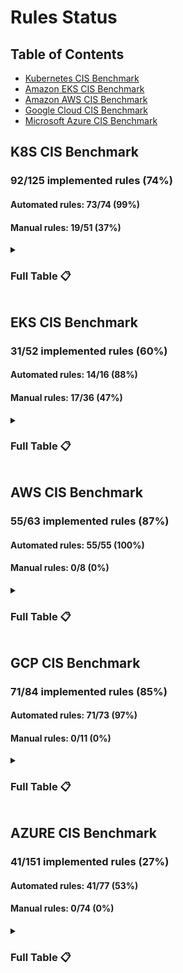 # Rules Status

## Table of Contents

- [Kubernetes CIS Benchmark](#k8s-cis-benchmark)
- [Amazon EKS CIS Benchmark](#eks-cis-benchmark)
- [Amazon AWS CIS Benchmark](#aws-cis-benchmark)
- [Google Cloud CIS Benchmark](#gcp-cis-benchmark)
- [Microsoft Azure CIS Benchmark](#azure-cis-benchmark)

## K8S CIS Benchmark

### 92/125 implemented rules (74%)

#### Automated rules: 73/74 (99%)

#### Manual rules: 19/51 (37%)

<details><summary><h3>Full Table 📋</h3></summary>

|                     Rule Number                      | Section                                | Description                                                                                              |       Status       |   Type    |
|:----------------------------------------------------:|:---------------------------------------|:---------------------------------------------------------------------------------------------------------|:------------------:|:---------:|
|  [1.1.1](bundle/compliance/cis_k8s/rules/cis_1_1_1)  | Control Plane Node Configuration Files | Ensure that the API server pod specification file permissions are set to 644 or more restrictive         | :white_check_mark: | Automated |
|                        1.1.10                        | Control Plane Node Configuration Files | Ensure that the Container Network Interface file ownership is set to root:root                           |        :x:         |  Manual   |
| [1.1.11](bundle/compliance/cis_k8s/rules/cis_1_1_11) | Control Plane Node Configuration Files | Ensure that the etcd data directory permissions are set to 700 or more restrictive                       | :white_check_mark: | Automated |
| [1.1.12](bundle/compliance/cis_k8s/rules/cis_1_1_12) | Control Plane Node Configuration Files | Ensure that the etcd data directory ownership is set to etcd:etcd                                        | :white_check_mark: | Automated |
| [1.1.13](bundle/compliance/cis_k8s/rules/cis_1_1_13) | Control Plane Node Configuration Files | Ensure that the admin.conf file permissions are set to 600                                               | :white_check_mark: | Automated |
| [1.1.14](bundle/compliance/cis_k8s/rules/cis_1_1_14) | Control Plane Node Configuration Files | Ensure that the admin.conf file ownership is set to root:root                                            | :white_check_mark: | Automated |
| [1.1.15](bundle/compliance/cis_k8s/rules/cis_1_1_15) | Control Plane Node Configuration Files | Ensure that the scheduler.conf file permissions are set to 644 or more restrictive                       | :white_check_mark: | Automated |
| [1.1.16](bundle/compliance/cis_k8s/rules/cis_1_1_16) | Control Plane Node Configuration Files | Ensure that the scheduler.conf file ownership is set to root:root                                        | :white_check_mark: | Automated |
| [1.1.17](bundle/compliance/cis_k8s/rules/cis_1_1_17) | Control Plane Node Configuration Files | Ensure that the controller-manager.conf file permissions are set to 644 or more restrictive              | :white_check_mark: | Automated |
| [1.1.18](bundle/compliance/cis_k8s/rules/cis_1_1_18) | Control Plane Node Configuration Files | Ensure that the controller-manager.conf file ownership is set to root:root                               | :white_check_mark: | Automated |
| [1.1.19](bundle/compliance/cis_k8s/rules/cis_1_1_19) | Control Plane Node Configuration Files | Ensure that the Kubernetes PKI directory and file ownership is set to root:root                          | :white_check_mark: | Automated |
|  [1.1.2](bundle/compliance/cis_k8s/rules/cis_1_1_2)  | Control Plane Node Configuration Files | Ensure that the API server pod specification file ownership is set to root:root                          | :white_check_mark: | Automated |
| [1.1.20](bundle/compliance/cis_k8s/rules/cis_1_1_20) | Control Plane Node Configuration Files | Ensure that the Kubernetes PKI certificate file permissions are set to 644 or more restrictive           | :white_check_mark: |  Manual   |
| [1.1.21](bundle/compliance/cis_k8s/rules/cis_1_1_21) | Control Plane Node Configuration Files | Ensure that the Kubernetes PKI key file permissions are set to 600                                       | :white_check_mark: |  Manual   |
|  [1.1.3](bundle/compliance/cis_k8s/rules/cis_1_1_3)  | Control Plane Node Configuration Files | Ensure that the controller manager pod specification file permissions are set to 644 or more restrictive | :white_check_mark: | Automated |
|  [1.1.4](bundle/compliance/cis_k8s/rules/cis_1_1_4)  | Control Plane Node Configuration Files | Ensure that the controller manager pod specification file ownership is set to root:root                  | :white_check_mark: | Automated |
|  [1.1.5](bundle/compliance/cis_k8s/rules/cis_1_1_5)  | Control Plane Node Configuration Files | Ensure that the scheduler pod specification file permissions are set to 644 or more restrictive          | :white_check_mark: | Automated |
|  [1.1.6](bundle/compliance/cis_k8s/rules/cis_1_1_6)  | Control Plane Node Configuration Files | Ensure that the scheduler pod specification file ownership is set to root:root                           | :white_check_mark: | Automated |
|  [1.1.7](bundle/compliance/cis_k8s/rules/cis_1_1_7)  | Control Plane Node Configuration Files | Ensure that the etcd pod specification file permissions are set to 644 or more restrictive               | :white_check_mark: | Automated |
|  [1.1.8](bundle/compliance/cis_k8s/rules/cis_1_1_8)  | Control Plane Node Configuration Files | Ensure that the etcd pod specification file ownership is set to root:root                                | :white_check_mark: | Automated |
|                        1.1.9                         | Control Plane Node Configuration Files | Ensure that the Container Network Interface file permissions are set to 644 or more restrictive          |        :x:         |  Manual   |
|                        1.2.1                         | API Server                             | Ensure that the --anonymous-auth argument is set to false                                                |        :x:         |  Manual   |
| [1.2.10](bundle/compliance/cis_k8s/rules/cis_1_2_10) | API Server                             | Ensure that the admission control plugin EventRateLimit is set                                           | :white_check_mark: |  Manual   |
| [1.2.11](bundle/compliance/cis_k8s/rules/cis_1_2_11) | API Server                             | Ensure that the admission control plugin AlwaysAdmit is not set                                          | :white_check_mark: | Automated |
| [1.2.12](bundle/compliance/cis_k8s/rules/cis_1_2_12) | API Server                             | Ensure that the admission control plugin AlwaysPullImages is set                                         | :white_check_mark: |  Manual   |
| [1.2.13](bundle/compliance/cis_k8s/rules/cis_1_2_13) | API Server                             | Ensure that the admission control plugin SecurityContextDeny is set if PodSecurityPolicy is not used     | :white_check_mark: |  Manual   |
| [1.2.14](bundle/compliance/cis_k8s/rules/cis_1_2_14) | API Server                             | Ensure that the admission control plugin ServiceAccount is set                                           | :white_check_mark: | Automated |
| [1.2.15](bundle/compliance/cis_k8s/rules/cis_1_2_15) | API Server                             | Ensure that the admission control plugin NamespaceLifecycle is set                                       | :white_check_mark: | Automated |
| [1.2.16](bundle/compliance/cis_k8s/rules/cis_1_2_16) | API Server                             | Ensure that the admission control plugin NodeRestriction is set                                          | :white_check_mark: | Automated |
| [1.2.17](bundle/compliance/cis_k8s/rules/cis_1_2_17) | API Server                             | Ensure that the --secure-port argument is not set to 0                                                   | :white_check_mark: | Automated |
| [1.2.18](bundle/compliance/cis_k8s/rules/cis_1_2_18) | API Server                             | Ensure that the --profiling argument is set to false                                                     | :white_check_mark: | Automated |
| [1.2.19](bundle/compliance/cis_k8s/rules/cis_1_2_19) | API Server                             | Ensure that the --audit-log-path argument is set                                                         | :white_check_mark: | Automated |
|  [1.2.2](bundle/compliance/cis_k8s/rules/cis_1_2_2)  | API Server                             | Ensure that the --token-auth-file parameter is not set                                                   | :white_check_mark: | Automated |
| [1.2.20](bundle/compliance/cis_k8s/rules/cis_1_2_20) | API Server                             | Ensure that the --audit-log-maxage argument is set to 30 or as appropriate                               | :white_check_mark: | Automated |
| [1.2.21](bundle/compliance/cis_k8s/rules/cis_1_2_21) | API Server                             | Ensure that the --audit-log-maxbackup argument is set to 10 or as appropriate                            | :white_check_mark: | Automated |
| [1.2.22](bundle/compliance/cis_k8s/rules/cis_1_2_22) | API Server                             | Ensure that the --audit-log-maxsize argument is set to 100 or as appropriate                             | :white_check_mark: | Automated |
| [1.2.23](bundle/compliance/cis_k8s/rules/cis_1_2_23) | API Server                             | Ensure that the --request-timeout argument is set as appropriate                                         | :white_check_mark: |  Manual   |
| [1.2.24](bundle/compliance/cis_k8s/rules/cis_1_2_24) | API Server                             | Ensure that the --service-account-lookup argument is set to true                                         | :white_check_mark: | Automated |
| [1.2.25](bundle/compliance/cis_k8s/rules/cis_1_2_25) | API Server                             | Ensure that the --service-account-key-file argument is set as appropriate                                | :white_check_mark: | Automated |
| [1.2.26](bundle/compliance/cis_k8s/rules/cis_1_2_26) | API Server                             | Ensure that the --etcd-certfile and --etcd-keyfile arguments are set as appropriate                      | :white_check_mark: | Automated |
| [1.2.27](bundle/compliance/cis_k8s/rules/cis_1_2_27) | API Server                             | Ensure that the --tls-cert-file and --tls-private-key-file arguments are set as appropriate              | :white_check_mark: | Automated |
| [1.2.28](bundle/compliance/cis_k8s/rules/cis_1_2_28) | API Server                             | Ensure that the --client-ca-file argument is set as appropriate                                          | :white_check_mark: | Automated |
| [1.2.29](bundle/compliance/cis_k8s/rules/cis_1_2_29) | API Server                             | Ensure that the --etcd-cafile argument is set as appropriate                                             | :white_check_mark: | Automated |
|                        1.2.3                         | API Server                             | Ensure that the --DenyServiceExternalIPs is not set                                                      |        :x:         | Automated |
|                        1.2.30                        | API Server                             | Ensure that the --encryption-provider-config argument is set as appropriate                              |        :x:         |  Manual   |
|                        1.2.31                        | API Server                             | Ensure that encryption providers are appropriately configured                                            |        :x:         |  Manual   |
| [1.2.32](bundle/compliance/cis_k8s/rules/cis_1_2_32) | API Server                             | Ensure that the API Server only makes use of Strong Cryptographic Ciphers                                | :white_check_mark: |  Manual   |
|  [1.2.4](bundle/compliance/cis_k8s/rules/cis_1_2_4)  | API Server                             | Ensure that the --kubelet-https argument is set to true                                                  | :white_check_mark: | Automated |
|  [1.2.5](bundle/compliance/cis_k8s/rules/cis_1_2_5)  | API Server                             | Ensure that the --kubelet-client-certificate and --kubelet-client-key arguments are set as appropriate   | :white_check_mark: | Automated |
|  [1.2.6](bundle/compliance/cis_k8s/rules/cis_1_2_6)  | API Server                             | Ensure that the --kubelet-certificate-authority argument is set as appropriate                           | :white_check_mark: | Automated |
|  [1.2.7](bundle/compliance/cis_k8s/rules/cis_1_2_7)  | API Server                             | Ensure that the --authorization-mode argument is not set to AlwaysAllow                                  | :white_check_mark: | Automated |
|  [1.2.8](bundle/compliance/cis_k8s/rules/cis_1_2_8)  | API Server                             | Ensure that the --authorization-mode argument includes Node                                              | :white_check_mark: | Automated |
|  [1.2.9](bundle/compliance/cis_k8s/rules/cis_1_2_9)  | API Server                             | Ensure that the --authorization-mode argument includes RBAC                                              | :white_check_mark: | Automated |
|                        1.3.1                         | Controller Manager                     | Ensure that the --terminated-pod-gc-threshold argument is set as appropriate                             |        :x:         |  Manual   |
|  [1.3.2](bundle/compliance/cis_k8s/rules/cis_1_3_2)  | Controller Manager                     | Ensure that the --profiling argument is set to false                                                     | :white_check_mark: | Automated |
|  [1.3.3](bundle/compliance/cis_k8s/rules/cis_1_3_3)  | Controller Manager                     | Ensure that the --use-service-account-credentials argument is set to true                                | :white_check_mark: | Automated |
|  [1.3.4](bundle/compliance/cis_k8s/rules/cis_1_3_4)  | Controller Manager                     | Ensure that the --service-account-private-key-file  argument is set as appropriate                       | :white_check_mark: | Automated |
|  [1.3.5](bundle/compliance/cis_k8s/rules/cis_1_3_5)  | Controller Manager                     | Ensure that the --root-ca-file argument is set as appropriate                                            | :white_check_mark: | Automated |
|  [1.3.6](bundle/compliance/cis_k8s/rules/cis_1_3_6)  | Controller Manager                     | Ensure that the RotateKubeletServerCertificate argument is set to true                                   | :white_check_mark: | Automated |
|  [1.3.7](bundle/compliance/cis_k8s/rules/cis_1_3_7)  | Controller Manager                     | Ensure that the --bind-address argument is set to 127.0.0.1                                              | :white_check_mark: | Automated |
|  [1.4.1](bundle/compliance/cis_k8s/rules/cis_1_4_1)  | Scheduler                              | Ensure that the --profiling argument is set to false                                                     | :white_check_mark: | Automated |
|  [1.4.2](bundle/compliance/cis_k8s/rules/cis_1_4_2)  | Scheduler                              | Ensure that the --bind-address argument is set to 127.0.0.1                                              | :white_check_mark: | Automated |
|    [2.1](bundle/compliance/cis_k8s/rules/cis_2_1)    | etcd                                   | Ensure that the --cert-file and --key-file arguments are set as appropriate                              | :white_check_mark: | Automated |
|    [2.2](bundle/compliance/cis_k8s/rules/cis_2_2)    | etcd                                   | Ensure that the --client-cert-auth argument is set to true                                               | :white_check_mark: | Automated |
|    [2.3](bundle/compliance/cis_k8s/rules/cis_2_3)    | etcd                                   | Ensure that the --auto-tls argument is not set to true                                                   | :white_check_mark: | Automated |
|    [2.4](bundle/compliance/cis_k8s/rules/cis_2_4)    | etcd                                   | Ensure that the --peer-cert-file and --peer-key-file arguments are set as appropriate                    | :white_check_mark: | Automated |
|    [2.5](bundle/compliance/cis_k8s/rules/cis_2_5)    | etcd                                   | Ensure that the --peer-client-cert-auth argument is set to true                                          | :white_check_mark: | Automated |
|    [2.6](bundle/compliance/cis_k8s/rules/cis_2_6)    | etcd                                   | Ensure that the --peer-auto-tls argument is not set to true                                              | :white_check_mark: | Automated |
|                         2.7                          | etcd                                   | Ensure that a unique Certificate Authority is used for etcd                                              |        :x:         |  Manual   |
|                        3.1.1                         | Authentication and Authorization       | Client certificate authentication should not be used for users                                           |        :x:         |  Manual   |
|                        3.2.1                         | Logging                                | Ensure that a minimal audit policy is created                                                            |        :x:         |  Manual   |
|                        3.2.2                         | Logging                                | Ensure that the audit policy covers key security concerns                                                |        :x:         |  Manual   |
|  [4.1.1](bundle/compliance/cis_k8s/rules/cis_4_1_1)  | Worker Node Configuration Files        | Ensure that the kubelet service file permissions are set to 644 or more restrictive                      | :white_check_mark: | Automated |
| [4.1.10](bundle/compliance/cis_k8s/rules/cis_4_1_10) | Worker Node Configuration Files        | Ensure that the kubelet --config configuration file ownership is set to root:root                        | :white_check_mark: | Automated |
|  [4.1.2](bundle/compliance/cis_k8s/rules/cis_4_1_2)  | Worker Node Configuration Files        | Ensure that the kubelet service file ownership is set to root:root                                       | :white_check_mark: | Automated |
|                        4.1.3                         | Worker Node Configuration Files        | If proxy kubeconfig file exists ensure permissions are set to 644 or more restrictive                    |        :x:         |  Manual   |
|                        4.1.4                         | Worker Node Configuration Files        | If proxy kubeconfig file exists ensure ownership is set to root:root                                     |        :x:         |  Manual   |
|  [4.1.5](bundle/compliance/cis_k8s/rules/cis_4_1_5)  | Worker Node Configuration Files        | Ensure that the --kubeconfig kubelet.conf file permissions are set to 644 or more restrictive            | :white_check_mark: | Automated |
|  [4.1.6](bundle/compliance/cis_k8s/rules/cis_4_1_6)  | Worker Node Configuration Files        | Ensure that the --kubeconfig kubelet.conf file ownership is set to root:root                             | :white_check_mark: | Automated |
|                        4.1.7                         | Worker Node Configuration Files        | Ensure that the certificate authorities file permissions are set to 644 or more restrictive              |        :x:         |  Manual   |
|                        4.1.8                         | Worker Node Configuration Files        | Ensure that the client certificate authorities file ownership is set to root:root                        |        :x:         |  Manual   |
|  [4.1.9](bundle/compliance/cis_k8s/rules/cis_4_1_9)  | Worker Node Configuration Files        | Ensure that the kubelet --config configuration file has permissions set to 644 or more restrictive       | :white_check_mark: | Automated |
|  [4.2.1](bundle/compliance/cis_k8s/rules/cis_4_2_1)  | Kubelet                                | Ensure that the --anonymous-auth argument is set to false                                                | :white_check_mark: | Automated |
| [4.2.10](bundle/compliance/cis_k8s/rules/cis_4_2_10) | Kubelet                                | Ensure that the --tls-cert-file and --tls-private-key-file arguments are set as appropriate              | :white_check_mark: |  Manual   |
| [4.2.11](bundle/compliance/cis_k8s/rules/cis_4_2_11) | Kubelet                                | Ensure that the --rotate-certificates argument is not set to false                                       | :white_check_mark: | Automated |
| [4.2.12](bundle/compliance/cis_k8s/rules/cis_4_2_12) | Kubelet                                | Verify that the RotateKubeletServerCertificate argument is set to true                                   | :white_check_mark: |  Manual   |
| [4.2.13](bundle/compliance/cis_k8s/rules/cis_4_2_13) | Kubelet                                | Ensure that the Kubelet only makes use of Strong Cryptographic Ciphers                                   | :white_check_mark: |  Manual   |
|  [4.2.2](bundle/compliance/cis_k8s/rules/cis_4_2_2)  | Kubelet                                | Ensure that the --authorization-mode argument is not set to AlwaysAllow                                  | :white_check_mark: | Automated |
|  [4.2.3](bundle/compliance/cis_k8s/rules/cis_4_2_3)  | Kubelet                                | Ensure that the --client-ca-file argument is set as appropriate                                          | :white_check_mark: | Automated |
|  [4.2.4](bundle/compliance/cis_k8s/rules/cis_4_2_4)  | Kubelet                                | Verify that the --read-only-port argument is set to 0                                                    | :white_check_mark: |  Manual   |
|  [4.2.5](bundle/compliance/cis_k8s/rules/cis_4_2_5)  | Kubelet                                | Ensure that the --streaming-connection-idle-timeout argument is not set to 0                             | :white_check_mark: |  Manual   |
|  [4.2.6](bundle/compliance/cis_k8s/rules/cis_4_2_6)  | Kubelet                                | Ensure that the --protect-kernel-defaults argument is set to true                                        | :white_check_mark: | Automated |
|  [4.2.7](bundle/compliance/cis_k8s/rules/cis_4_2_7)  | Kubelet                                | Ensure that the --make-iptables-util-chains argument is set to true                                      | :white_check_mark: | Automated |
|  [4.2.8](bundle/compliance/cis_k8s/rules/cis_4_2_8)  | Kubelet                                | Ensure that the --hostname-override argument is not set                                                  | :white_check_mark: |  Manual   |
|  [4.2.9](bundle/compliance/cis_k8s/rules/cis_4_2_9)  | Kubelet                                | Ensure that the --event-qps argument is set to 0 or a level which ensures appropriate event capture      | :white_check_mark: |  Manual   |
|                        5.1.1                         | RBAC and Service Accounts              | Ensure that the cluster-admin role is only used where required                                           |        :x:         |  Manual   |
|                        5.1.2                         | RBAC and Service Accounts              | Minimize access to secrets                                                                               |        :x:         |  Manual   |
|  [5.1.3](bundle/compliance/cis_k8s/rules/cis_5_1_3)  | RBAC and Service Accounts              | Minimize wildcard use in Roles and ClusterRoles                                                          | :white_check_mark: |  Manual   |
|                        5.1.4                         | RBAC and Service Accounts              | Minimize access to create pods                                                                           |        :x:         |  Manual   |
|  [5.1.5](bundle/compliance/cis_k8s/rules/cis_5_1_5)  | RBAC and Service Accounts              | Ensure that default service accounts are not actively used.                                              | :white_check_mark: |  Manual   |
|  [5.1.6](bundle/compliance/cis_k8s/rules/cis_5_1_6)  | RBAC and Service Accounts              | Ensure that Service Account Tokens are only mounted where necessary                                      | :white_check_mark: |  Manual   |
|                        5.1.7                         | RBAC and Service Accounts              | Avoid use of system:masters group                                                                        |        :x:         |  Manual   |
|                        5.1.8                         | RBAC and Service Accounts              | Limit use of the Bind, Impersonate and Escalate permissions in the Kubernetes cluster                    |        :x:         |  Manual   |
|                        5.2.1                         | Pod Security Standards                 | Ensure that the cluster has at least one active policy control mechanism in place                        |        :x:         |  Manual   |
| [5.2.10](bundle/compliance/cis_k8s/rules/cis_5_2_10) | Pod Security Standards                 | Minimize the admission of containers with capabilities assigned                                          | :white_check_mark: |  Manual   |
|                        5.2.11                        | Pod Security Standards                 | Minimize the admission of Windows HostProcess Containers                                                 |        :x:         |  Manual   |
|                        5.2.12                        | Pod Security Standards                 | Minimize the admission of HostPath volumes                                                               |        :x:         |  Manual   |
|                        5.2.13                        | Pod Security Standards                 | Minimize the admission of containers which use HostPorts                                                 |        :x:         |  Manual   |
|  [5.2.2](bundle/compliance/cis_k8s/rules/cis_5_2_2)  | Pod Security Standards                 | Minimize the admission of privileged containers                                                          | :white_check_mark: |  Manual   |
|  [5.2.3](bundle/compliance/cis_k8s/rules/cis_5_2_3)  | Pod Security Standards                 | Minimize the admission of containers wishing to share the host process ID namespace                      | :white_check_mark: | Automated |
|  [5.2.4](bundle/compliance/cis_k8s/rules/cis_5_2_4)  | Pod Security Standards                 | Minimize the admission of containers wishing to share the host IPC namespace                             | :white_check_mark: | Automated |
|  [5.2.5](bundle/compliance/cis_k8s/rules/cis_5_2_5)  | Pod Security Standards                 | Minimize the admission of containers wishing to share the host network namespace                         | :white_check_mark: | Automated |
|  [5.2.6](bundle/compliance/cis_k8s/rules/cis_5_2_6)  | Pod Security Standards                 | Minimize the admission of containers with allowPrivilegeEscalation                                       | :white_check_mark: | Automated |
|  [5.2.7](bundle/compliance/cis_k8s/rules/cis_5_2_7)  | Pod Security Standards                 | Minimize the admission of root containers                                                                | :white_check_mark: | Automated |
|  [5.2.8](bundle/compliance/cis_k8s/rules/cis_5_2_8)  | Pod Security Standards                 | Minimize the admission of containers with the NET_RAW capability                                         | :white_check_mark: | Automated |
|  [5.2.9](bundle/compliance/cis_k8s/rules/cis_5_2_9)  | Pod Security Standards                 | Minimize the admission of containers with added capabilities                                             | :white_check_mark: | Automated |
|                        5.3.1                         | Network Policies and CNI               | Ensure that the CNI in use supports Network Policies                                                     |        :x:         |  Manual   |
|                        5.3.2                         | Network Policies and CNI               | Ensure that all Namespaces have Network Policies defined                                                 |        :x:         |  Manual   |
|                        5.4.1                         | Secrets Management                     | Prefer using secrets as files over secrets as environment variables                                      |        :x:         |  Manual   |
|                        5.4.2                         | Secrets Management                     | Consider external secret storage                                                                         |        :x:         |  Manual   |
|                        5.5.1                         | Extensible Admission Control           | Configure Image Provenance using ImagePolicyWebhook admission controller                                 |        :x:         |  Manual   |
|                        5.7.1                         | General Policies                       | Create administrative boundaries between resources using namespaces                                      |        :x:         |  Manual   |
|                        5.7.2                         | General Policies                       | Ensure that the seccomp profile is set to docker/default in your pod definitions                         |        :x:         |  Manual   |
|                        5.7.3                         | General Policies                       | Apply Security Context to Your Pods and Containers                                                       |        :x:         |  Manual   |
|                        5.7.4                         | General Policies                       | The default namespace should not be used                                                                 |        :x:         |  Manual   |
</details>

## EKS CIS Benchmark

### 31/52 implemented rules (60%)

#### Automated rules: 14/16 (88%)

#### Manual rules: 17/36 (47%)

<details><summary><h3>Full Table 📋</h3></summary>

|                     Rule Number                      | Section                              | Description                                                                                              |       Status       |   Type    |
|:----------------------------------------------------:|:-------------------------------------|:---------------------------------------------------------------------------------------------------------|:------------------:|:---------:|
|  [2.1.1](bundle/compliance/cis_eks/rules/cis_2_1_1)  | Logging                              | Enable audit Logs                                                                                        | :white_check_mark: |  Manual   |
|  [3.1.1](bundle/compliance/cis_eks/rules/cis_3_1_1)  | Worker Node Configuration Files      | Ensure that the kubeconfig file permissions are set to 644 or more restrictive                           | :white_check_mark: |  Manual   |
|  [3.1.2](bundle/compliance/cis_eks/rules/cis_3_1_2)  | Worker Node Configuration Files      | Ensure that the kubelet kubeconfig file ownership is set to root:root                                    | :white_check_mark: |  Manual   |
|  [3.1.3](bundle/compliance/cis_eks/rules/cis_3_1_3)  | Worker Node Configuration Files      | Ensure that the kubelet configuration file has permissions set to 644 or more restrictive                | :white_check_mark: |  Manual   |
|  [3.1.4](bundle/compliance/cis_eks/rules/cis_3_1_4)  | Worker Node Configuration Files      | Ensure that the kubelet configuration file ownership is set to root:root                                 | :white_check_mark: |  Manual   |
|  [3.2.1](bundle/compliance/cis_eks/rules/cis_3_2_1)  | Kubelet                              | Ensure that the --anonymous-auth argument is set to false                                                | :white_check_mark: | Automated |
| [3.2.10](bundle/compliance/cis_eks/rules/cis_3_2_10) | Kubelet                              | Ensure that the --rotate-certificates argument is not set to false                                       | :white_check_mark: |  Manual   |
| [3.2.11](bundle/compliance/cis_eks/rules/cis_3_2_11) | Kubelet                              | Ensure that the RotateKubeletServerCertificate argument is set to true                                   | :white_check_mark: |  Manual   |
|  [3.2.2](bundle/compliance/cis_eks/rules/cis_3_2_2)  | Kubelet                              | Ensure that the --authorization-mode argument is not set to AlwaysAllow                                  | :white_check_mark: | Automated |
|  [3.2.3](bundle/compliance/cis_eks/rules/cis_3_2_3)  | Kubelet                              | Ensure that the --client-ca-file argument is set as appropriate                                          | :white_check_mark: |  Manual   |
|  [3.2.4](bundle/compliance/cis_eks/rules/cis_3_2_4)  | Kubelet                              | Ensure that the --read-only-port is secured                                                              | :white_check_mark: |  Manual   |
|  [3.2.5](bundle/compliance/cis_eks/rules/cis_3_2_5)  | Kubelet                              | Ensure that the --streaming-connection-idle-timeout argument is not set to 0                             | :white_check_mark: |  Manual   |
|  [3.2.6](bundle/compliance/cis_eks/rules/cis_3_2_6)  | Kubelet                              | Ensure that the --protect-kernel-defaults argument is set to true                                        | :white_check_mark: | Automated |
|  [3.2.7](bundle/compliance/cis_eks/rules/cis_3_2_7)  | Kubelet                              | Ensure that the --make-iptables-util-chains argument is set to true                                      | :white_check_mark: | Automated |
|  [3.2.8](bundle/compliance/cis_eks/rules/cis_3_2_8)  | Kubelet                              | Ensure that the --hostname-override argument is not set                                                  | :white_check_mark: |  Manual   |
|  [3.2.9](bundle/compliance/cis_eks/rules/cis_3_2_9)  | Kubelet                              | Ensure that the --eventRecordQPS argument is set to 0 or a level which ensures appropriate event capture | :white_check_mark: | Automated |
|                        4.1.1                         | RBAC and Service Accounts            | Ensure that the cluster-admin role is only used where required                                           |        :x:         |  Manual   |
|                        4.1.2                         | RBAC and Service Accounts            | Minimize access to secrets                                                                               |        :x:         |  Manual   |
|                        4.1.3                         | RBAC and Service Accounts            | Minimize wildcard use in Roles and ClusterRoles                                                          |        :x:         |  Manual   |
|                        4.1.4                         | RBAC and Service Accounts            | Minimize access to create pods                                                                           |        :x:         |  Manual   |
|                        4.1.5                         | RBAC and Service Accounts            | Ensure that default service accounts are not actively used.                                              |        :x:         |  Manual   |
|                        4.1.6                         | RBAC and Service Accounts            | Ensure that Service Account Tokens are only mounted where necessary                                      |        :x:         |  Manual   |
|  [4.2.1](bundle/compliance/cis_eks/rules/cis_4_2_1)  | Pod Security Policies                | Minimize the admission of privileged containers                                                          | :white_check_mark: | Automated |
|  [4.2.2](bundle/compliance/cis_eks/rules/cis_4_2_2)  | Pod Security Policies                | Minimize the admission of containers wishing to share the host process ID namespace                      | :white_check_mark: | Automated |
|  [4.2.3](bundle/compliance/cis_eks/rules/cis_4_2_3)  | Pod Security Policies                | Minimize the admission of containers wishing to share the host IPC namespace                             | :white_check_mark: | Automated |
|  [4.2.4](bundle/compliance/cis_eks/rules/cis_4_2_4)  | Pod Security Policies                | Minimize the admission of containers wishing to share the host network namespace                         | :white_check_mark: | Automated |
|  [4.2.5](bundle/compliance/cis_eks/rules/cis_4_2_5)  | Pod Security Policies                | Minimize the admission of containers with allowPrivilegeEscalation                                       | :white_check_mark: | Automated |
|  [4.2.6](bundle/compliance/cis_eks/rules/cis_4_2_6)  | Pod Security Policies                | Minimize the admission of root containers                                                                | :white_check_mark: | Automated |
|  [4.2.7](bundle/compliance/cis_eks/rules/cis_4_2_7)  | Pod Security Policies                | Minimize the admission of containers with the NET_RAW capability                                         | :white_check_mark: | Automated |
|  [4.2.8](bundle/compliance/cis_eks/rules/cis_4_2_8)  | Pod Security Policies                | Minimize the admission of containers with added capabilities                                             | :white_check_mark: | Automated |
|  [4.2.9](bundle/compliance/cis_eks/rules/cis_4_2_9)  | Pod Security Policies                | Minimize the admission of containers with capabilities assigned                                          | :white_check_mark: |  Manual   |
|                        4.3.1                         | CNI Plugin                           | Ensure latest CNI version is used                                                                        |        :x:         |  Manual   |
|                        4.3.2                         | CNI Plugin                           | Ensure that all Namespaces have Network Policies defined                                                 |        :x:         | Automated |
|                        4.4.1                         | Secrets Management                   | Prefer using secrets as files over secrets as environment variables                                      |        :x:         |  Manual   |
|                        4.4.2                         | Secrets Management                   | Consider external secret storage                                                                         |        :x:         |  Manual   |
|                        4.5.1                         | Extensible Admission Control         | Configure Image Provenance using ImagePolicyWebhook admission controller                                 |        :x:         |  Manual   |
|                        4.6.1                         | General Policies                     | Create administrative boundaries between resources using namespaces                                      |        :x:         |  Manual   |
|                        4.6.2                         | General Policies                     | Apply Security Context to Your Pods and Containers                                                       |        :x:         |  Manual   |
|                        4.6.3                         | General Policies                     | The default namespace should not be used                                                                 |        :x:         | Automated |
|  [5.1.1](bundle/compliance/cis_eks/rules/cis_5_1_1)  | Image Registry and Image Scanning    | Ensure Image Vulnerability Scanning using Amazon ECR image scanning or a third party provider            | :white_check_mark: |  Manual   |
|                        5.1.2                         | Image Registry and Image Scanning    | Minimize user access to Amazon ECR                                                                       |        :x:         |  Manual   |
|                        5.1.3                         | Image Registry and Image Scanning    | Minimize cluster access to read-only for Amazon ECR                                                      |        :x:         |  Manual   |
|                        5.1.4                         | Image Registry and Image Scanning    | Minimize Container Registries to only those approved                                                     |        :x:         |  Manual   |
|                        5.2.1                         | Identity and Access Management (IAM) | Prefer using dedicated EKS Service Accounts                                                              |        :x:         |  Manual   |
|  [5.3.1](bundle/compliance/cis_eks/rules/cis_5_3_1)  | AWS Key Management Service (KMS)     | Ensure Kubernetes Secrets are encrypted using Customer Master Keys (CMKs) managed in AWS KMS             | :white_check_mark: | Automated |
|  [5.4.1](bundle/compliance/cis_eks/rules/cis_5_4_1)  | Cluster Networking                   | Restrict Access to the Control Plane Endpoint                                                            | :white_check_mark: |  Manual   |
|  [5.4.2](bundle/compliance/cis_eks/rules/cis_5_4_2)  | Cluster Networking                   | Ensure clusters are created with Private Endpoint Enabled and Public Access Disabled                     | :white_check_mark: |  Manual   |
|  [5.4.3](bundle/compliance/cis_eks/rules/cis_5_4_3)  | Cluster Networking                   | Ensure clusters are created with Private Nodes                                                           | :white_check_mark: |  Manual   |
|                        5.4.4                         | Cluster Networking                   | Ensure Network Policy is Enabled and set as appropriate                                                  |        :x:         |  Manual   |
|  [5.4.5](bundle/compliance/cis_eks/rules/cis_5_4_5)  | Cluster Networking                   | Encrypt traffic to HTTPS load balancers with TLS certificates                                            | :white_check_mark: |  Manual   |
|                        5.5.1                         | Authentication and Authorization     | Manage Kubernetes RBAC users with AWS IAM Authenticator for Kubernetes                                   |        :x:         |  Manual   |
|                        5.6.1                         | Other Cluster Configurations         | Consider Fargate for running untrusted workloads                                                         |        :x:         |  Manual   |
</details>

## AWS CIS Benchmark

### 55/63 implemented rules (87%)

#### Automated rules: 55/55 (100%)

#### Manual rules: 0/8 (0%)

<details><summary><h3>Full Table 📋</h3></summary>

|                    Rule Number                     | Section                           | Description                                                                                                        |       Status       |   Type    |
|:--------------------------------------------------:|:----------------------------------|:-------------------------------------------------------------------------------------------------------------------|:------------------:|:---------:|
|                        1.1                         | Identity and Access Management    | Maintain current contact details                                                                                   |        :x:         |  Manual   |
|  [1.10](bundle/compliance/cis_aws/rules/cis_1_10)  | Identity and Access Management    | Ensure multi-factor authentication (MFA) is enabled for all IAM users that have a console password                 | :white_check_mark: | Automated |
|  [1.11](bundle/compliance/cis_aws/rules/cis_1_11)  | Identity and Access Management    | Do not setup access keys during initial user setup for all IAM users that have a console password                  | :white_check_mark: | Automated |
|  [1.12](bundle/compliance/cis_aws/rules/cis_1_12)  | Identity and Access Management    | Ensure credentials unused for 45 days or greater are disabled                                                      | :white_check_mark: | Automated |
|  [1.13](bundle/compliance/cis_aws/rules/cis_1_13)  | Identity and Access Management    | Ensure there is only one active access key available for any single IAM user                                       | :white_check_mark: | Automated |
|  [1.14](bundle/compliance/cis_aws/rules/cis_1_14)  | Identity and Access Management    | Ensure access keys are rotated every 90 days or less                                                               | :white_check_mark: | Automated |
|  [1.15](bundle/compliance/cis_aws/rules/cis_1_15)  | Identity and Access Management    | Ensure IAM Users Receive Permissions Only Through Groups                                                           | :white_check_mark: | Automated |
|  [1.16](bundle/compliance/cis_aws/rules/cis_1_16)  | Identity and Access Management    | Ensure IAM policies that allow full "*:*" administrative privileges are not attached                               | :white_check_mark: | Automated |
|  [1.17](bundle/compliance/cis_aws/rules/cis_1_17)  | Identity and Access Management    | Ensure a support role has been created to manage incidents with AWS Support                                        | :white_check_mark: | Automated |
|                        1.18                        | Identity and Access Management    | Ensure IAM instance roles are used for AWS resource access from instances                                          |        :x:         |  Manual   |
|  [1.19](bundle/compliance/cis_aws/rules/cis_1_19)  | Identity and Access Management    | Ensure that all the expired SSL/TLS certificates stored in AWS IAM are removed                                     | :white_check_mark: | Automated |
|                        1.2                         | Identity and Access Management    | Ensure security contact information is registered                                                                  |        :x:         |  Manual   |
|  [1.20](bundle/compliance/cis_aws/rules/cis_1_20)  | Identity and Access Management    | Ensure that IAM Access analyzer is enabled for all regions                                                         | :white_check_mark: | Automated |
|                        1.21                        | Identity and Access Management    | Ensure IAM users are managed centrally via identity federation or AWS Organizations for multi-account environments |        :x:         |  Manual   |
|                        1.3                         | Identity and Access Management    | Ensure security questions are registered in the AWS account                                                        |        :x:         |  Manual   |
|   [1.4](bundle/compliance/cis_aws/rules/cis_1_4)   | Identity and Access Management    | Ensure no 'root' user account access key exists                                                                    | :white_check_mark: | Automated |
|   [1.5](bundle/compliance/cis_aws/rules/cis_1_5)   | Identity and Access Management    | Ensure MFA is enabled for the 'root' user account                                                                  | :white_check_mark: | Automated |
|   [1.6](bundle/compliance/cis_aws/rules/cis_1_6)   | Identity and Access Management    | Ensure hardware MFA is enabled for the 'root' user account                                                         | :white_check_mark: | Automated |
|   [1.7](bundle/compliance/cis_aws/rules/cis_1_7)   | Identity and Access Management    | Eliminate use of the 'root' user for administrative and daily tasks                                                | :white_check_mark: | Automated |
|   [1.8](bundle/compliance/cis_aws/rules/cis_1_8)   | Identity and Access Management    | Ensure IAM password policy requires minimum length of 14 or greater                                                | :white_check_mark: | Automated |
|   [1.9](bundle/compliance/cis_aws/rules/cis_1_9)   | Identity and Access Management    | Ensure IAM password policy prevents password reuse                                                                 | :white_check_mark: | Automated |
| [2.1.1](bundle/compliance/cis_aws/rules/cis_2_1_1) | Simple Storage Service (S3)       | Ensure all S3 buckets employ encryption-at-rest                                                                    | :white_check_mark: | Automated |
| [2.1.2](bundle/compliance/cis_aws/rules/cis_2_1_2) | Simple Storage Service (S3)       | Ensure S3 Bucket Policy is set to deny HTTP requests                                                               | :white_check_mark: | Automated |
| [2.1.3](bundle/compliance/cis_aws/rules/cis_2_1_3) | Simple Storage Service (S3)       | Ensure MFA Delete is enabled on S3 buckets                                                                         | :white_check_mark: | Automated |
|                       2.1.4                        | Simple Storage Service (S3)       | Ensure all data in Amazon S3 has been discovered, classified and secured when required.                            |        :x:         |  Manual   |
| [2.1.5](bundle/compliance/cis_aws/rules/cis_2_1_5) | Simple Storage Service (S3)       | Ensure that S3 Buckets are configured with 'Block public access (bucket settings)'                                 | :white_check_mark: | Automated |
| [2.2.1](bundle/compliance/cis_aws/rules/cis_2_2_1) | Elastic Compute Cloud (EC2)       | Ensure EBS Volume Encryption is Enabled in all Regions                                                             | :white_check_mark: | Automated |
| [2.3.1](bundle/compliance/cis_aws/rules/cis_2_3_1) | Relational Database Service (RDS) | Ensure that encryption is enabled for RDS Instances                                                                | :white_check_mark: | Automated |
| [2.3.2](bundle/compliance/cis_aws/rules/cis_2_3_2) | Relational Database Service (RDS) | Ensure Auto Minor Version Upgrade feature is Enabled for RDS Instances                                             | :white_check_mark: | Automated |
| [2.3.3](bundle/compliance/cis_aws/rules/cis_2_3_3) | Relational Database Service (RDS) | Ensure that public access is not given to RDS Instance                                                             | :white_check_mark: | Automated |
|                       2.4.1                        | Elastic File System (EFS)         | Ensure that encryption is enabled for EFS file systems                                                             |        :x:         |  Manual   |
|   [3.1](bundle/compliance/cis_aws/rules/cis_3_1)   | Logging                           | Ensure CloudTrail is enabled in all regions                                                                        | :white_check_mark: | Automated |
|  [3.10](bundle/compliance/cis_aws/rules/cis_3_10)  | Logging                           | Ensure that Object-level logging for write events is enabled for S3 bucket                                         | :white_check_mark: | Automated |
|  [3.11](bundle/compliance/cis_aws/rules/cis_3_11)  | Logging                           | Ensure that Object-level logging for read events is enabled for S3 bucket                                          | :white_check_mark: | Automated |
|   [3.2](bundle/compliance/cis_aws/rules/cis_3_2)   | Logging                           | Ensure CloudTrail log file validation is enabled                                                                   | :white_check_mark: | Automated |
|   [3.3](bundle/compliance/cis_aws/rules/cis_3_3)   | Logging                           | Ensure the S3 bucket used to store CloudTrail logs is not publicly accessible                                      | :white_check_mark: | Automated |
|   [3.4](bundle/compliance/cis_aws/rules/cis_3_4)   | Logging                           | Ensure CloudTrail trails are integrated with CloudWatch Logs                                                       | :white_check_mark: | Automated |
|   [3.5](bundle/compliance/cis_aws/rules/cis_3_5)   | Logging                           | Ensure AWS Config is enabled in all regions                                                                        | :white_check_mark: | Automated |
|   [3.6](bundle/compliance/cis_aws/rules/cis_3_6)   | Logging                           | Ensure S3 bucket access logging is enabled on the CloudTrail S3 bucket                                             | :white_check_mark: | Automated |
|   [3.7](bundle/compliance/cis_aws/rules/cis_3_7)   | Logging                           | Ensure CloudTrail logs are encrypted at rest using KMS CMKs                                                        | :white_check_mark: | Automated |
|   [3.8](bundle/compliance/cis_aws/rules/cis_3_8)   | Logging                           | Ensure rotation for customer created symmetric CMKs is enabled                                                     | :white_check_mark: | Automated |
|   [3.9](bundle/compliance/cis_aws/rules/cis_3_9)   | Logging                           | Ensure VPC flow logging is enabled in all VPCs                                                                     | :white_check_mark: | Automated |
|   [4.1](bundle/compliance/cis_aws/rules/cis_4_1)   | Monitoring                        | Ensure a log metric filter and alarm exist for unauthorized API calls                                              | :white_check_mark: | Automated |
|  [4.10](bundle/compliance/cis_aws/rules/cis_4_10)  | Monitoring                        | Ensure a log metric filter and alarm exist for security group changes                                              | :white_check_mark: | Automated |
|  [4.11](bundle/compliance/cis_aws/rules/cis_4_11)  | Monitoring                        | Ensure a log metric filter and alarm exist for changes to Network Access Control Lists (NACL)                      | :white_check_mark: | Automated |
|  [4.12](bundle/compliance/cis_aws/rules/cis_4_12)  | Monitoring                        | Ensure a log metric filter and alarm exist for changes to network gateways                                         | :white_check_mark: | Automated |
|  [4.13](bundle/compliance/cis_aws/rules/cis_4_13)  | Monitoring                        | Ensure a log metric filter and alarm exist for route table changes                                                 | :white_check_mark: | Automated |
|  [4.14](bundle/compliance/cis_aws/rules/cis_4_14)  | Monitoring                        | Ensure a log metric filter and alarm exist for VPC changes                                                         | :white_check_mark: | Automated |
|  [4.15](bundle/compliance/cis_aws/rules/cis_4_15)  | Monitoring                        | Ensure a log metric filter and alarm exists for AWS Organizations changes                                          | :white_check_mark: | Automated |
|  [4.16](bundle/compliance/cis_aws/rules/cis_4_16)  | Monitoring                        | Ensure AWS Security Hub is enabled                                                                                 | :white_check_mark: | Automated |
|   [4.2](bundle/compliance/cis_aws/rules/cis_4_2)   | Monitoring                        | Ensure a log metric filter and alarm exist for Management Console sign-in without MFA                              | :white_check_mark: | Automated |
|   [4.3](bundle/compliance/cis_aws/rules/cis_4_3)   | Monitoring                        | Ensure a log metric filter and alarm exist for usage of 'root' account                                             | :white_check_mark: | Automated |
|   [4.4](bundle/compliance/cis_aws/rules/cis_4_4)   | Monitoring                        | Ensure a log metric filter and alarm exist for IAM policy changes                                                  | :white_check_mark: | Automated |
|   [4.5](bundle/compliance/cis_aws/rules/cis_4_5)   | Monitoring                        | Ensure a log metric filter and alarm exist for CloudTrail configuration changes                                    | :white_check_mark: | Automated |
|   [4.6](bundle/compliance/cis_aws/rules/cis_4_6)   | Monitoring                        | Ensure a log metric filter and alarm exist for AWS Management Console authentication failures                      | :white_check_mark: | Automated |
|   [4.7](bundle/compliance/cis_aws/rules/cis_4_7)   | Monitoring                        | Ensure a log metric filter and alarm exist for disabling or scheduled deletion of customer created CMKs            | :white_check_mark: | Automated |
|   [4.8](bundle/compliance/cis_aws/rules/cis_4_8)   | Monitoring                        | Ensure a log metric filter and alarm exist for S3 bucket policy changes                                            | :white_check_mark: | Automated |
|   [4.9](bundle/compliance/cis_aws/rules/cis_4_9)   | Monitoring                        | Ensure a log metric filter and alarm exist for AWS Config configuration changes                                    | :white_check_mark: | Automated |
|   [5.1](bundle/compliance/cis_aws/rules/cis_5_1)   | Networking                        | Ensure no Network ACLs allow ingress from 0.0.0.0/0 to remote server administration ports                          | :white_check_mark: | Automated |
|   [5.2](bundle/compliance/cis_aws/rules/cis_5_2)   | Networking                        | Ensure no security groups allow ingress from 0.0.0.0/0 to remote server administration ports                       | :white_check_mark: | Automated |
|   [5.3](bundle/compliance/cis_aws/rules/cis_5_3)   | Networking                        | Ensure no security groups allow ingress from ::/0 to remote server administration ports                            | :white_check_mark: | Automated |
|   [5.4](bundle/compliance/cis_aws/rules/cis_5_4)   | Networking                        | Ensure the default security group of every VPC restricts all traffic                                               | :white_check_mark: | Automated |
|                        5.5                         | Networking                        | Ensure routing tables for VPC peering are "least access"                                                           |        :x:         |  Manual   |
</details>

## GCP CIS Benchmark

### 71/84 implemented rules (85%)

#### Automated rules: 71/73 (97%)

#### Manual rules: 0/11 (0%)

<details><summary><h3>Full Table 📋</h3></summary>

|                    Rule Number                     | Section                        | Description                                                                                                                       |       Status       |   Type    |
|:--------------------------------------------------:|:-------------------------------|:----------------------------------------------------------------------------------------------------------------------------------|:------------------:|:---------:|
|                        1.1                         | Identity and Access Management | Ensure that Corporate Login Credentials are Used                                                                                  |        :x:         |  Manual   |
|  [1.10](bundle/compliance/cis_gcp/rules/cis_1_10)  | Identity and Access Management | Ensure KMS Encryption Keys Are Rotated Within a Period of 90 Days                                                                 | :white_check_mark: | Automated |
|  [1.11](bundle/compliance/cis_gcp/rules/cis_1_11)  | Identity and Access Management | Ensure That Separation of Duties Is Enforced While Assigning KMS Related Roles to Users                                           | :white_check_mark: | Automated |
|  [1.12](bundle/compliance/cis_gcp/rules/cis_1_12)  | Identity and Access Management | Ensure API Keys Only Exist for Active Services                                                                                    | :white_check_mark: | Automated |
|                        1.13                        | Identity and Access Management | Ensure API Keys Are Restricted To Use by Only Specified Hosts and Apps                                                            |        :x:         |  Manual   |
|  [1.14](bundle/compliance/cis_gcp/rules/cis_1_14)  | Identity and Access Management | Ensure API Keys Are Restricted to Only APIs That Application Needs Access                                                         | :white_check_mark: | Automated |
|  [1.15](bundle/compliance/cis_gcp/rules/cis_1_15)  | Identity and Access Management | Ensure API Keys Are Rotated Every 90 Days                                                                                         | :white_check_mark: | Automated |
|                        1.16                        | Identity and Access Management | Ensure Essential Contacts is Configured for Organization                                                                          |        :x:         | Automated |
|  [1.17](bundle/compliance/cis_gcp/rules/cis_1_17)  | Identity and Access Management | Ensure that Dataproc Cluster is encrypted using Customer-Managed Encryption Key                                                   | :white_check_mark: | Automated |
|                        1.18                        | Identity and Access Management | Ensure Secrets are Not Stored in Cloud Functions Environment Variables by Using Secret Manager                                    |        :x:         |  Manual   |
|                        1.2                         | Identity and Access Management | Ensure that Multi-Factor Authentication is 'Enabled' for All Non-Service Accounts                                                 |        :x:         |  Manual   |
|                        1.3                         | Identity and Access Management | Ensure that Security Key Enforcement is Enabled for All Admin Accounts                                                            |        :x:         |  Manual   |
|   [1.4](bundle/compliance/cis_gcp/rules/cis_1_4)   | Identity and Access Management | Ensure That There Are Only GCP-Managed Service Account Keys for Each Service Account                                              | :white_check_mark: | Automated |
|   [1.5](bundle/compliance/cis_gcp/rules/cis_1_5)   | Identity and Access Management | Ensure That Service Account Has No Admin Privileges                                                                               | :white_check_mark: | Automated |
|   [1.6](bundle/compliance/cis_gcp/rules/cis_1_6)   | Identity and Access Management | Ensure That IAM Users Are Not Assigned the Service Account User or Service Account Token Creator Roles at Project Level           | :white_check_mark: | Automated |
|   [1.7](bundle/compliance/cis_gcp/rules/cis_1_7)   | Identity and Access Management | Ensure User-Managed/External Keys for Service Accounts Are Rotated Every 90 Days or Fewer                                         | :white_check_mark: | Automated |
|   [1.8](bundle/compliance/cis_gcp/rules/cis_1_8)   | Identity and Access Management | Ensure That Separation of Duties Is Enforced While Assigning Service Account Related Roles to Users                               | :white_check_mark: | Automated |
|   [1.9](bundle/compliance/cis_gcp/rules/cis_1_9)   | Identity and Access Management | Ensure That Cloud KMS Cryptokeys Are Not Anonymously or Publicly Accessible                                                       | :white_check_mark: | Automated |
|   [2.1](bundle/compliance/cis_gcp/rules/cis_2_1)   | Logging and Monitoring         | Ensure That Cloud Audit Logging Is Configured Properly                                                                            | :white_check_mark: | Automated |
|  [2.10](bundle/compliance/cis_gcp/rules/cis_2_10)  | Logging and Monitoring         | Ensure That the Log Metric Filter and Alerts Exist for Cloud Storage IAM Permission Changes                                       | :white_check_mark: | Automated |
|  [2.11](bundle/compliance/cis_gcp/rules/cis_2_11)  | Logging and Monitoring         | Ensure That the Log Metric Filter and Alerts Exist for SQL Instance Configuration Changes                                         | :white_check_mark: | Automated |
|  [2.12](bundle/compliance/cis_gcp/rules/cis_2_12)  | Logging and Monitoring         | Ensure That Cloud DNS Logging Is Enabled for All VPC Networks                                                                     | :white_check_mark: | Automated |
|  [2.13](bundle/compliance/cis_gcp/rules/cis_2_13)  | Logging and Monitoring         | Ensure Cloud Asset Inventory Is Enabled                                                                                           | :white_check_mark: | Automated |
|                        2.14                        | Logging and Monitoring         | Ensure 'Access Transparency' is 'Enabled'                                                                                         |        :x:         |  Manual   |
|                        2.15                        | Logging and Monitoring         | Ensure 'Access Approval' is 'Enabled'                                                                                             |        :x:         | Automated |
|  [2.16](bundle/compliance/cis_gcp/rules/cis_2_16)  | Logging and Monitoring         | Ensure Logging is enabled for HTTP(S) Load Balancer                                                                               | :white_check_mark: | Automated |
|   [2.2](bundle/compliance/cis_gcp/rules/cis_2_2)   | Logging and Monitoring         | Ensure That Sinks Are Configured for All Log Entries                                                                              | :white_check_mark: | Automated |
|   [2.3](bundle/compliance/cis_gcp/rules/cis_2_3)   | Logging and Monitoring         | Ensure That Retention Policies on Cloud Storage Buckets Used for Exporting Logs Are Configured Using Bucket Lock                  | :white_check_mark: | Automated |
|   [2.4](bundle/compliance/cis_gcp/rules/cis_2_4)   | Logging and Monitoring         | Ensure Log Metric Filter and Alerts Exist for Project Ownership Assignments/Changes                                               | :white_check_mark: | Automated |
|   [2.5](bundle/compliance/cis_gcp/rules/cis_2_5)   | Logging and Monitoring         | Ensure That the Log Metric Filter and Alerts Exist for Audit Configuration Changes                                                | :white_check_mark: | Automated |
|   [2.6](bundle/compliance/cis_gcp/rules/cis_2_6)   | Logging and Monitoring         | Ensure That the Log Metric Filter and Alerts Exist for Custom Role Changes                                                        | :white_check_mark: | Automated |
|   [2.7](bundle/compliance/cis_gcp/rules/cis_2_7)   | Logging and Monitoring         | Ensure That the Log Metric Filter and Alerts Exist for VPC Network Firewall Rule Changes                                          | :white_check_mark: | Automated |
|   [2.8](bundle/compliance/cis_gcp/rules/cis_2_8)   | Logging and Monitoring         | Ensure That the Log Metric Filter and Alerts Exist for VPC Network Route Changes                                                  | :white_check_mark: | Automated |
|   [2.9](bundle/compliance/cis_gcp/rules/cis_2_9)   | Logging and Monitoring         | Ensure That the Log Metric Filter and Alerts Exist for VPC Network Changes                                                        | :white_check_mark: | Automated |
|   [3.1](bundle/compliance/cis_gcp/rules/cis_3_1)   | Networking                     | Ensure That the Default Network Does Not Exist in a Project                                                                       | :white_check_mark: | Automated |
|                        3.10                        | Networking                     | Use Identity Aware Proxy (IAP) to Ensure Only Traffic From Google IP Addresses are 'Allowed'                                      |        :x:         |  Manual   |
|   [3.2](bundle/compliance/cis_gcp/rules/cis_3_2)   | Networking                     | Ensure Legacy Networks Do Not Exist for Older Projects                                                                            | :white_check_mark: | Automated |
|   [3.3](bundle/compliance/cis_gcp/rules/cis_3_3)   | Networking                     | Ensure That DNSSEC Is Enabled for Cloud DNS                                                                                       | :white_check_mark: | Automated |
|   [3.4](bundle/compliance/cis_gcp/rules/cis_3_4)   | Networking                     | Ensure That RSASHA1 Is Not Used for the Key-Signing Key in Cloud DNS DNSSEC                                                       | :white_check_mark: | Automated |
|   [3.5](bundle/compliance/cis_gcp/rules/cis_3_5)   | Networking                     | Ensure That RSASHA1 Is Not Used for the Zone-Signing Key in Cloud DNS DNSSEC                                                      | :white_check_mark: | Automated |
|   [3.6](bundle/compliance/cis_gcp/rules/cis_3_6)   | Networking                     | Ensure That SSH Access Is Restricted From the Internet                                                                            | :white_check_mark: | Automated |
|   [3.7](bundle/compliance/cis_gcp/rules/cis_3_7)   | Networking                     | Ensure That RDP Access Is Restricted From the Internet                                                                            | :white_check_mark: | Automated |
|   [3.8](bundle/compliance/cis_gcp/rules/cis_3_8)   | Networking                     | Ensure that VPC Flow Logs is Enabled for Every Subnet in a VPC Network                                                            | :white_check_mark: | Automated |
|                        3.9                         | Networking                     | Ensure No HTTPS or SSL Proxy Load Balancers Permit SSL Policies With Weak Cipher Suites                                           |        :x:         |  Manual   |
|   [4.1](bundle/compliance/cis_gcp/rules/cis_4_1)   | Virtual Machines               | Ensure That Instances Are Not Configured To Use the Default Service Account                                                       | :white_check_mark: | Automated |
|                        4.10                        | Virtual Machines               | Ensure That App Engine Applications Enforce HTTPS Connections                                                                     |        :x:         |  Manual   |
|  [4.11](bundle/compliance/cis_gcp/rules/cis_4_11)  | Virtual Machines               | Ensure That Compute Instances Have Confidential Computing Enabled                                                                 | :white_check_mark: | Automated |
|                        4.12                        | Virtual Machines               | Ensure the Latest Operating System Updates Are Installed On Your Virtual Machines in All Projects                                 |        :x:         |  Manual   |
|   [4.2](bundle/compliance/cis_gcp/rules/cis_4_2)   | Virtual Machines               | Ensure That Instances Are Not Configured To Use the Default Service Account With Full Access to All Cloud APIs                    | :white_check_mark: | Automated |
|   [4.3](bundle/compliance/cis_gcp/rules/cis_4_3)   | Virtual Machines               | Ensure “Block Project-Wide SSH Keys” Is Enabled for VM Instances                                                                  | :white_check_mark: | Automated |
|   [4.4](bundle/compliance/cis_gcp/rules/cis_4_4)   | Virtual Machines               | Ensure Oslogin Is Enabled for a Project                                                                                           | :white_check_mark: | Automated |
|   [4.5](bundle/compliance/cis_gcp/rules/cis_4_5)   | Virtual Machines               | Ensure ‘Enable Connecting to Serial Ports’ Is Not Enabled for VM Instance                                                         | :white_check_mark: | Automated |
|   [4.6](bundle/compliance/cis_gcp/rules/cis_4_6)   | Virtual Machines               | Ensure That IP Forwarding Is Not Enabled on Instances                                                                             | :white_check_mark: | Automated |
|   [4.7](bundle/compliance/cis_gcp/rules/cis_4_7)   | Virtual Machines               | Ensure VM Disks for Critical VMs Are Encrypted With Customer-Supplied Encryption Keys (CSEK)                                      | :white_check_mark: | Automated |
|   [4.8](bundle/compliance/cis_gcp/rules/cis_4_8)   | Virtual Machines               | Ensure Compute Instances Are Launched With Shielded VM Enabled                                                                    | :white_check_mark: | Automated |
|   [4.9](bundle/compliance/cis_gcp/rules/cis_4_9)   | Virtual Machines               | Ensure That Compute Instances Do Not Have Public IP Addresses                                                                     | :white_check_mark: | Automated |
|   [5.1](bundle/compliance/cis_gcp/rules/cis_5_1)   | Storage                        | Ensure That Cloud Storage Bucket Is Not Anonymously or Publicly Accessible                                                        | :white_check_mark: | Automated |
|   [5.2](bundle/compliance/cis_gcp/rules/cis_5_2)   | Storage                        | Ensure That Cloud Storage Buckets Have Uniform Bucket-Level Access Enabled                                                        | :white_check_mark: | Automated |
|                       6.1.1                        | MySQL Database                 | Ensure That a MySQL Database Instance Does Not Allow Anyone To Connect With Administrative Privileges                             |        :x:         |  Manual   |
| [6.1.2](bundle/compliance/cis_gcp/rules/cis_6_1_2) | MySQL Database                 | Ensure ‘Skip_show_database’ Database Flag for Cloud SQL MySQL Instance Is Set to ‘On’                                             | :white_check_mark: | Automated |
| [6.1.3](bundle/compliance/cis_gcp/rules/cis_6_1_3) | MySQL Database                 | Ensure That the ‘Local_infile’ Database Flag for a Cloud SQL MySQL Instance Is Set to ‘Off’                                       | :white_check_mark: | Automated |
| [6.2.1](bundle/compliance/cis_gcp/rules/cis_6_2_1) | PostgreSQL Database            | Ensure ‘Log_error_verbosity’ Database Flag for Cloud SQL PostgreSQL Instance Is Set to ‘DEFAULT’ or Stricter                      | :white_check_mark: | Automated |
| [6.2.2](bundle/compliance/cis_gcp/rules/cis_6_2_2) | PostgreSQL Database            | Ensure That the ‘Log_connections’ Database Flag for Cloud SQL PostgreSQL Instance Is Set to ‘On’                                  | :white_check_mark: | Automated |
| [6.2.3](bundle/compliance/cis_gcp/rules/cis_6_2_3) | PostgreSQL Database            | Ensure That the ‘Log_disconnections’ Database Flag for Cloud SQL PostgreSQL Instance Is Set to ‘On’                               | :white_check_mark: | Automated |
| [6.2.4](bundle/compliance/cis_gcp/rules/cis_6_2_4) | PostgreSQL Database            | Ensure ‘Log_statement’ Database Flag for Cloud SQL PostgreSQL Instance Is Set Appropriately                                       | :white_check_mark: | Automated |
| [6.2.5](bundle/compliance/cis_gcp/rules/cis_6_2_5) | PostgreSQL Database            | Ensure that the ‘Log_min_messages’ Flag for a Cloud SQL PostgreSQL Instance is set at minimum to 'Warning'                        | :white_check_mark: | Automated |
| [6.2.6](bundle/compliance/cis_gcp/rules/cis_6_2_6) | PostgreSQL Database            | Ensure ‘Log_min_error_statement’ Database Flag for Cloud SQL PostgreSQL Instance Is Set to ‘Error’ or Stricter                    | :white_check_mark: | Automated |
| [6.2.7](bundle/compliance/cis_gcp/rules/cis_6_2_7) | PostgreSQL Database            | Ensure That the ‘Log_min_duration_statement’ Database Flag for Cloud SQL PostgreSQL Instance Is Set to ‘-1′ (Disabled)            | :white_check_mark: | Automated |
| [6.2.8](bundle/compliance/cis_gcp/rules/cis_6_2_8) | PostgreSQL Database            | Ensure That 'cloudsql.enable_pgaudit' Database Flag for each Cloud Sql Postgresql Instance Is Set to 'on' For Centralized Logging | :white_check_mark: | Automated |
| [6.2.9](bundle/compliance/cis_gcp/rules/cis_6_2_9) | PostgreSQL Database            | Ensure Instance IP assignment is set to private                                                                                   | :white_check_mark: | Automated |
| [6.3.1](bundle/compliance/cis_gcp/rules/cis_6_3_1) | SQL Server                     | Ensure 'external scripts enabled' database flag for Cloud SQL SQL Server instance is set to 'off'                                 | :white_check_mark: | Automated |
| [6.3.2](bundle/compliance/cis_gcp/rules/cis_6_3_2) | SQL Server                     | Ensure that the 'cross db ownership chaining' database flag for Cloud SQL SQL Server instance is set to 'off'                     | :white_check_mark: | Automated |
| [6.3.3](bundle/compliance/cis_gcp/rules/cis_6_3_3) | SQL Server                     | Ensure 'user Connections' Database Flag for Cloud Sql Sql Server Instance Is Set to a Non-limiting Value                          | :white_check_mark: | Automated |
| [6.3.4](bundle/compliance/cis_gcp/rules/cis_6_3_4) | SQL Server                     | Ensure 'user options' database flag for Cloud SQL SQL Server instance is not configured                                           | :white_check_mark: | Automated |
| [6.3.5](bundle/compliance/cis_gcp/rules/cis_6_3_5) | SQL Server                     | Ensure 'remote access' database flag for Cloud SQL SQL Server instance is set to 'off'                                            | :white_check_mark: | Automated |
| [6.3.6](bundle/compliance/cis_gcp/rules/cis_6_3_6) | SQL Server                     | Ensure '3625 (trace flag)' database flag for all Cloud SQL Server instances is set to 'on'                                        | :white_check_mark: | Automated |
| [6.3.7](bundle/compliance/cis_gcp/rules/cis_6_3_7) | SQL Server                     | Ensure that the 'contained database authentication' database flag for Cloud SQL on the SQL Server instance is set to 'off'        | :white_check_mark: | Automated |
|   [6.4](bundle/compliance/cis_gcp/rules/cis_6_4)   | Cloud SQL Database Services    | Ensure That the Cloud SQL Database Instance Requires All Incoming Connections To Use SSL                                          | :white_check_mark: | Automated |
|   [6.5](bundle/compliance/cis_gcp/rules/cis_6_5)   | Cloud SQL Database Services    | Ensure That Cloud SQL Database Instances Do Not Implicitly Whitelist All Public IP Addresses                                      | :white_check_mark: | Automated |
|   [6.6](bundle/compliance/cis_gcp/rules/cis_6_6)   | Cloud SQL Database Services    | Ensure That Cloud SQL Database Instances Do Not Have Public IPs                                                                   | :white_check_mark: | Automated |
|   [6.7](bundle/compliance/cis_gcp/rules/cis_6_7)   | Cloud SQL Database Services    | Ensure That Cloud SQL Database Instances Are Configured With Automated Backups                                                    | :white_check_mark: | Automated |
|   [7.1](bundle/compliance/cis_gcp/rules/cis_7_1)   | BigQuery                       | Ensure That BigQuery Datasets Are Not Anonymously or Publicly Accessible                                                          | :white_check_mark: | Automated |
|   [7.2](bundle/compliance/cis_gcp/rules/cis_7_2)   | BigQuery                       | Ensure That All BigQuery Tables Are Encrypted With Customer-Managed Encryption Key (CMEK)                                         | :white_check_mark: | Automated |
|   [7.3](bundle/compliance/cis_gcp/rules/cis_7_3)   | BigQuery                       | Ensure That a Default Customer-Managed Encryption Key (CMEK) Is Specified for All BigQuery Data Sets                              | :white_check_mark: | Automated |
</details>

## AZURE CIS Benchmark

### 41/151 implemented rules (27%)

#### Automated rules: 41/77 (53%)

#### Manual rules: 0/74 (0%)

<details><summary><h3>Full Table 📋</h3></summary>

|                      Rule Number                       | Section                                 | Description                                                                                                                                            |       Status       |   Type    |
|:------------------------------------------------------:|:----------------------------------------|:-------------------------------------------------------------------------------------------------------------------------------------------------------|:------------------:|:---------:|
|                         1.1.1                          | Security Defaults                       | Ensure Security Defaults is enabled on Azure Active Directory                                                                                          |        :x:         |  Manual   |
|                         1.1.2                          | Security Defaults                       | Ensure that 'Multi-Factor Auth Status' is 'Enabled' for all Privileged Users                                                                           |        :x:         |  Manual   |
|                         1.1.3                          | Security Defaults                       | Ensure that 'Multi-Factor Auth Status' is 'Enabled' for all Non-Privileged Users                                                                       |        :x:         |  Manual   |
|                         1.1.4                          | Security Defaults                       | Ensure that 'Allow users to remember multi-factor authentication on devices they trust' is Disabled                                                    |        :x:         |  Manual   |
|                          1.10                          | Identity and Access Management          | Ensure That 'Notify all admins when other admins reset their password?' is set to 'Yes'                                                                |        :x:         |  Manual   |
|                          1.11                          | Identity and Access Management          | Ensure `User consent for applications` is set to `Do not allow user consent`                                                                           |        :x:         |  Manual   |
|                          1.12                          | Identity and Access Management          | Ensure ‘User consent for applications’ Is Set To ‘Allow for Verified Publishers’                                                                       |        :x:         |  Manual   |
|                          1.13                          | Identity and Access Management          | Ensure that 'Users can add gallery apps to My Apps' is set to 'No'                                                                                     |        :x:         |  Manual   |
|                          1.14                          | Identity and Access Management          | Ensure That ‘Users Can Register Applications’ Is Set to ‘No’                                                                                           |        :x:         |  Manual   |
|                          1.15                          | Identity and Access Management          | Ensure That 'Guest users access restrictions' is set to 'Guest user access is restricted to properties and memberships of their own directory objects' |        :x:         |  Manual   |
|                          1.16                          | Identity and Access Management          | Ensure that 'Guest invite restrictions' is set to "Only users assigned to specific admin roles can invite guest users"                                 |        :x:         |  Manual   |
|                          1.17                          | Identity and Access Management          | Ensure That 'Restrict access to Azure AD administration portal' is Set to 'Yes'                                                                        |        :x:         |  Manual   |
|                          1.18                          | Identity and Access Management          | Ensure that 'Restrict user ability to access groups features in the Access Pane' is Set to 'Yes'                                                       |        :x:         |  Manual   |
|                          1.19                          | Identity and Access Management          | Ensure that 'Users can create security groups in Azure portals, API or PowerShell' is set to 'No'                                                      |        :x:         |  Manual   |
|                         1.2.1                          | Conditional Access                      | Ensure Trusted Locations Are Defined                                                                                                                   |        :x:         |  Manual   |
|                         1.2.2                          | Conditional Access                      | Ensure that an exclusionary Geographic Access Policy is considered                                                                                     |        :x:         |  Manual   |
|                         1.2.3                          | Conditional Access                      | Ensure that A Multi-factor Authentication Policy Exists for Administrative Groups                                                                      |        :x:         |  Manual   |
|                         1.2.4                          | Conditional Access                      | Ensure that A Multi-factor Authentication Policy Exists for All Users                                                                                  |        :x:         |  Manual   |
|                         1.2.5                          | Conditional Access                      | Ensure Multi-factor Authentication is Required for Risky Sign-ins                                                                                      |        :x:         |  Manual   |
|                         1.2.6                          | Conditional Access                      | Ensure Multi-factor Authentication is Required for Azure Management                                                                                    |        :x:         |  Manual   |
|                          1.20                          | Identity and Access Management          | Ensure that 'Owners can manage group membership requests in the Access Panel' is set to 'No'                                                           |        :x:         |  Manual   |
|                          1.21                          | Identity and Access Management          | Ensure that 'Users can create Microsoft 365 groups in Azure portals, API or PowerShell' is set to 'No'                                                 |        :x:         |  Manual   |
|                          1.22                          | Identity and Access Management          | Ensure that 'Require Multi-Factor Authentication to register or join devices with Azure AD' is set to 'Yes'                                            |        :x:         |  Manual   |
|   [1.23](bundle/compliance/cis_azure/rules/cis_1_23)   | Identity and Access Management          | Ensure That No Custom Subscription Administrator Roles Exist                                                                                           | :white_check_mark: | Automated |
|                          1.24                          | Identity and Access Management          | Ensure a Custom Role is Assigned Permissions for Administering Resource Locks                                                                          |        :x:         |  Manual   |
|                          1.25                          | Identity and Access Management          | Ensure That ‘Subscription Entering AAD Directory’ and ‘Subscription Leaving AAD Directory’ Is Set To ‘Permit No One’                                   |        :x:         |  Manual   |
|                          1.3                           | Identity and Access Management          | Ensure that 'Users can create Azure AD Tenants' is set to 'No'                                                                                         |        :x:         | Automated |
|                          1.4                           | Identity and Access Management          | Ensure Access Review is Set Up for External Users in Azure AD Privileged Identity Management                                                           |        :x:         |  Manual   |
|                          1.5                           | Identity and Access Management          | Ensure Guest Users Are Reviewed on a Regular Basis                                                                                                     |        :x:         |  Manual   |
|                          1.6                           | Identity and Access Management          | Ensure That 'Number of methods required to reset' is set to '2'                                                                                        |        :x:         |  Manual   |
|                          1.7                           | Identity and Access Management          | Ensure that a Custom Bad Password List is set to  'Enforce' for your Organization                                                                      |        :x:         |  Manual   |
|                          1.8                           | Identity and Access Management          | Ensure that 'Number of days before users are asked to re-confirm their authentication information' is not set to '0'                                   |        :x:         |  Manual   |
|                          1.9                           | Identity and Access Management          | Ensure that 'Notify users on password resets?' is set to 'Yes'                                                                                         |        :x:         |  Manual   |
|                          10.1                          | Miscellaneous                           | Ensure that Resource Locks are set for Mission-Critical Azure Resources                                                                                |        :x:         |  Manual   |
|                         2.1.1                          | Microsoft Defender for Cloud            | Ensure That Microsoft Defender for Servers Is Set to 'On'                                                                                              |        :x:         |  Manual   |
|                         2.1.10                         | Microsoft Defender for Cloud            | Ensure That Microsoft Defender for Key Vault Is Set To 'On'                                                                                            |        :x:         |  Manual   |
|                         2.1.11                         | Microsoft Defender for Cloud            | Ensure That Microsoft Defender for DNS Is Set To 'On'                                                                                                  |        :x:         |  Manual   |
|                         2.1.12                         | Microsoft Defender for Cloud            | Ensure That Microsoft Defender for Resource Manager Is Set To 'On'                                                                                     |        :x:         |  Manual   |
|                         2.1.13                         | Microsoft Defender for Cloud            | Ensure that Microsoft Defender Recommendation for 'Apply system updates' status is 'Completed'                                                         |        :x:         |  Manual   |
|                         2.1.14                         | Microsoft Defender for Cloud            | Ensure Any of the ASC Default Policy Settings are Not Set to 'Disabled'                                                                                |        :x:         |  Manual   |
|                         2.1.15                         | Microsoft Defender for Cloud            | Ensure that Auto provisioning of 'Log Analytics agent for Azure VMs' is Set to 'On'                                                                    |        :x:         | Automated |
|                         2.1.16                         | Microsoft Defender for Cloud            | Ensure that Auto provisioning of 'Vulnerability assessment for machines' is Set to 'On'                                                                |        :x:         |  Manual   |
|                         2.1.17                         | Microsoft Defender for Cloud            | Ensure that Auto provisioning of 'Microsoft Defender for Containers components' is Set to 'On'                                                         |        :x:         |  Manual   |
|                         2.1.18                         | Microsoft Defender for Cloud            | Ensure That 'All users with the following roles' is set to 'Owner'                                                                                     |        :x:         | Automated |
|                         2.1.19                         | Microsoft Defender for Cloud            | Ensure 'Additional email addresses' is Configured with a Security Contact Email                                                                        |        :x:         | Automated |
|                         2.1.2                          | Microsoft Defender for Cloud            | Ensure That Microsoft Defender for App Services Is Set To 'On'                                                                                         |        :x:         |  Manual   |
|                         2.1.20                         | Microsoft Defender for Cloud            | Ensure That 'Notify about alerts with the following severity' is Set to 'High'                                                                         |        :x:         | Automated |
|                         2.1.21                         | Microsoft Defender for Cloud            | Ensure that Microsoft Defender for Cloud Apps integration with Microsoft Defender for Cloud is Selected                                                |        :x:         |  Manual   |
|                         2.1.22                         | Microsoft Defender for Cloud            | Ensure that Microsoft Defender for Endpoint integration with Microsoft Defender for Cloud is selected                                                  |        :x:         |  Manual   |
|                         2.1.3                          | Microsoft Defender for Cloud            | Ensure That Microsoft Defender for Databases Is Set To 'On'                                                                                            |        :x:         |  Manual   |
|                         2.1.4                          | Microsoft Defender for Cloud            | Ensure That Microsoft Defender for Azure SQL Databases Is Set To 'On'                                                                                  |        :x:         |  Manual   |
|                         2.1.5                          | Microsoft Defender for Cloud            | Ensure That Microsoft Defender for SQL Servers on Machines Is Set To 'On'                                                                              |        :x:         |  Manual   |
|                         2.1.6                          | Microsoft Defender for Cloud            | Ensure That Microsoft Defender for Open-Source Relational Databases Is Set To 'On'                                                                     |        :x:         |  Manual   |
|                         2.1.7                          | Microsoft Defender for Cloud            | Ensure That Microsoft Defender for Storage Is Set To 'On'                                                                                              |        :x:         |  Manual   |
|                         2.1.8                          | Microsoft Defender for Cloud            | Ensure That Microsoft Defender for Containers Is Set To 'On'                                                                                           |        :x:         |  Manual   |
|                         2.1.9                          | Microsoft Defender for Cloud            | Ensure That Microsoft Defender for Azure Cosmos DB Is Set To 'On'                                                                                      |        :x:         |  Manual   |
|                         2.2.1                          | Microsoft Defender for IoT              | Ensure That Microsoft Defender for IoT Hub Is Set To 'On'                                                                                              |        :x:         |  Manual   |
|    [3.1](bundle/compliance/cis_azure/rules/cis_3_1)    | Storage Accounts                        | Ensure that 'Secure transfer required' is set to 'Enabled'                                                                                             | :white_check_mark: | Automated |
|   [3.10](bundle/compliance/cis_azure/rules/cis_3_10)   | Storage Accounts                        | Ensure Private Endpoints are used to access Storage Accounts                                                                                           | :white_check_mark: | Automated |
|                          3.11                          | Storage Accounts                        | Ensure Soft Delete is Enabled for Azure Containers and Blob Storage                                                                                    |        :x:         | Automated |
|                          3.12                          | Storage Accounts                        | Ensure Storage for Critical Data are Encrypted with Customer Managed Keys                                                                              |        :x:         |  Manual   |
|                          3.13                          | Storage Accounts                        | Ensure Storage logging is Enabled for Blob Service for 'Read', 'Write', and 'Delete' requests                                                          |        :x:         | Automated |
|                          3.14                          | Storage Accounts                        | Ensure Storage Logging is Enabled for Table Service for 'Read', 'Write', and 'Delete' Requests                                                         |        :x:         | Automated |
|   [3.15](bundle/compliance/cis_azure/rules/cis_3_15)   | Storage Accounts                        | Ensure the "Minimum TLS version" for storage accounts is set to "Version 1.2"                                                                          | :white_check_mark: | Automated |
|    [3.2](bundle/compliance/cis_azure/rules/cis_3_2)    | Storage Accounts                        | Ensure that ‘Enable Infrastructure Encryption’ for Each Storage Account in Azure Storage is Set to ‘enabled’                                           | :white_check_mark: | Automated |
|                          3.3                           | Storage Accounts                        | Ensure that 'Enable key rotation reminders' is enabled for each Storage Account                                                                        |        :x:         |  Manual   |
|                          3.4                           | Storage Accounts                        | Ensure that Storage Account Access Keys are Periodically Regenerated                                                                                   |        :x:         |  Manual   |
|                          3.5                           | Storage Accounts                        | Ensure Storage Logging is Enabled for Queue Service for 'Read', 'Write', and 'Delete' requests                                                         |        :x:         | Automated |
|                          3.6                           | Storage Accounts                        | Ensure that Shared Access Signature Tokens Expire Within an Hour                                                                                       |        :x:         |  Manual   |
|    [3.7](bundle/compliance/cis_azure/rules/cis_3_7)    | Storage Accounts                        | Ensure that 'Public access level' is disabled for storage accounts with blob containers                                                                | :white_check_mark: | Automated |
|    [3.8](bundle/compliance/cis_azure/rules/cis_3_8)    | Storage Accounts                        | Ensure Default Network Access Rule for Storage Accounts is Set to Deny                                                                                 | :white_check_mark: | Automated |
|    [3.9](bundle/compliance/cis_azure/rules/cis_3_9)    | Storage Accounts                        | Ensure 'Allow Azure services on the trusted services list to access this storage account' is Enabled for Storage Account Access                        | :white_check_mark: | Automated |
|                         4.1.1                          | SQL Server - Auditing                   | Ensure that 'Auditing' is set to 'On'                                                                                                                  |        :x:         | Automated |
|  [4.1.2](bundle/compliance/cis_azure/rules/cis_4_1_2)  | SQL Server - Auditing                   | Ensure no Azure SQL Databases allow ingress from 0.0.0.0/0 (ANY IP)                                                                                    | :white_check_mark: | Automated |
|                         4.1.3                          | SQL Server - Auditing                   | Ensure SQL server's Transparent Data Encryption (TDE) protector is encrypted with Customer-managed key                                                 |        :x:         | Automated |
|  [4.1.4](bundle/compliance/cis_azure/rules/cis_4_1_4)  | SQL Server - Auditing                   | Ensure that Azure Active Directory Admin is Configured for SQL Servers                                                                                 | :white_check_mark: | Automated |
|                         4.1.5                          | SQL Server - Auditing                   | Ensure that 'Data encryption' is set to 'On' on a SQL Database                                                                                         |        :x:         | Automated |
|                         4.1.6                          | SQL Server - Auditing                   | Ensure that 'Auditing' Retention is 'greater than 90 days'                                                                                             |        :x:         | Automated |
|                         4.2.1                          | SQL Server - Microsoft Defender for SQL | Ensure that Microsoft Defender for SQL is set to 'On' for critical SQL Servers                                                                         |        :x:         | Automated |
|                         4.2.2                          | SQL Server - Microsoft Defender for SQL | Ensure that Vulnerability Assessment (VA) is enabled on a SQL server by setting a Storage Account                                                      |        :x:         | Automated |
|                         4.2.3                          | SQL Server - Microsoft Defender for SQL | Ensure that Vulnerability Assessment (VA) setting 'Periodic recurring scans' is set to 'on' for each SQL server                                        |        :x:         | Automated |
|                         4.2.4                          | SQL Server - Microsoft Defender for SQL | Ensure that Vulnerability Assessment (VA) setting 'Send scan reports to' is configured for a SQL server                                                |        :x:         | Automated |
|                         4.2.5                          | SQL Server - Microsoft Defender for SQL | Ensure that Vulnerability Assessment (VA) setting 'Also send email notifications to admins and subscription owners' is set for each SQL Server         |        :x:         | Automated |
|  [4.3.1](bundle/compliance/cis_azure/rules/cis_4_3_1)  | PostgreSQL Database Server              | Ensure 'Enforce SSL connection' is set to 'ENABLED' for PostgreSQL Database Server                                                                     | :white_check_mark: | Automated |
|                         4.3.2                          | PostgreSQL Database Server              | Ensure Server Parameter 'log_checkpoints' is set to 'ON' for PostgreSQL Database Server                                                                |        :x:         | Automated |
|                         4.3.3                          | PostgreSQL Database Server              | Ensure server parameter 'log_connections' is set to 'ON' for PostgreSQL Database Server                                                                |        :x:         | Automated |
|                         4.3.4                          | PostgreSQL Database Server              | Ensure server parameter 'log_disconnections' is set to 'ON' for PostgreSQL Database Server                                                             |        :x:         | Automated |
|                         4.3.5                          | PostgreSQL Database Server              | Ensure server parameter 'connection_throttling' is set to 'ON' for PostgreSQL Database Server                                                          |        :x:         | Automated |
|                         4.3.6                          | PostgreSQL Database Server              | Ensure Server Parameter 'log_retention_days' is greater than 3 days for PostgreSQL Database Server                                                     |        :x:         | Automated |
|                         4.3.7                          | PostgreSQL Database Server              | Ensure 'Allow access to Azure services' for PostgreSQL Database Server is disabled                                                                     |        :x:         | Automated |
|                         4.3.8                          | PostgreSQL Database Server              | Ensure 'Infrastructure double encryption' for PostgreSQL Database Server is 'Enabled'                                                                  |        :x:         | Automated |
|  [4.4.1](bundle/compliance/cis_azure/rules/cis_4_4_1)  | MySQL Database                          | Ensure 'Enforce SSL connection' is set to 'Enabled' for Standard MySQL Database Server                                                                 | :white_check_mark: | Automated |
|                         4.4.2                          | MySQL Database                          | Ensure 'TLS Version' is set to 'TLSV1.2' for MySQL flexible Database Server                                                                            |        :x:         | Automated |
|                         4.4.3                          | MySQL Database                          | Ensure server parameter 'audit_log_enabled' is set to 'ON' for MySQL Database Server                                                                   |        :x:         |  Manual   |
|                         4.4.4                          | MySQL Database                          | Ensure server parameter 'audit_log_events' has 'CONNECTION' set for MySQL Database Server                                                              |        :x:         |  Manual   |
|  [4.5.1](bundle/compliance/cis_azure/rules/cis_4_5_1)  | Cosmos DB                               | Ensure That 'Firewalls & Networks' Is Limited to Use Selected Networks Instead of All Networks                                                         | :white_check_mark: | Automated |
|                         4.5.2                          | Cosmos DB                               | Ensure That Private Endpoints Are Used Where Possible                                                                                                  |        :x:         |  Manual   |
|                         4.5.3                          | Cosmos DB                               | Use Azure Active Directory (AAD) Client Authentication and Azure RBAC where possible.                                                                  |        :x:         |  Manual   |
|                         5.1.1                          | Configuring Diagnostic Settings         | Ensure that a 'Diagnostic Setting' exists                                                                                                              |        :x:         |  Manual   |
|  [5.1.2](bundle/compliance/cis_azure/rules/cis_5_1_2)  | Configuring Diagnostic Settings         | Ensure Diagnostic Setting captures appropriate categories                                                                                              | :white_check_mark: | Automated |
|  [5.1.3](bundle/compliance/cis_azure/rules/cis_5_1_3)  | Configuring Diagnostic Settings         | Ensure the Storage Container Storing the Activity Logs is not Publicly Accessible                                                                      | :white_check_mark: | Automated |
|                         5.1.4                          | Configuring Diagnostic Settings         | Ensure the storage account containing the container with activity logs is encrypted with Customer Managed Key                                          |        :x:         | Automated |
|                         5.1.5                          | Configuring Diagnostic Settings         | Ensure that logging for Azure Key Vault is 'Enabled'                                                                                                   |        :x:         | Automated |
|                         5.1.6                          | Configuring Diagnostic Settings         | Ensure that Network Security Group Flow logs are captured and sent to Log Analytics                                                                    |        :x:         |  Manual   |
|                         5.1.7                          | Configuring Diagnostic Settings         | Ensure that logging for Azure AppService 'HTTP logs' is enabled                                                                                        |        :x:         |  Manual   |
|  [5.2.1](bundle/compliance/cis_azure/rules/cis_5_2_1)  | Monitoring using Activity Log Alerts    | Ensure that Activity Log Alert exists for Create Policy Assignment                                                                                     | :white_check_mark: | Automated |
| [5.2.10](bundle/compliance/cis_azure/rules/cis_5_2_10) | Monitoring using Activity Log Alerts    | Ensure that Activity Log Alert exists for Delete Public IP Address rule                                                                                | :white_check_mark: | Automated |
|  [5.2.2](bundle/compliance/cis_azure/rules/cis_5_2_2)  | Monitoring using Activity Log Alerts    | Ensure that Activity Log Alert exists for Delete Policy Assignment                                                                                     | :white_check_mark: | Automated |
|  [5.2.3](bundle/compliance/cis_azure/rules/cis_5_2_3)  | Monitoring using Activity Log Alerts    | Ensure that Activity Log Alert exists for Create or Update Network Security Group                                                                      | :white_check_mark: | Automated |
|  [5.2.4](bundle/compliance/cis_azure/rules/cis_5_2_4)  | Monitoring using Activity Log Alerts    | Ensure that Activity Log Alert exists for Delete Network Security Group                                                                                | :white_check_mark: | Automated |
|  [5.2.5](bundle/compliance/cis_azure/rules/cis_5_2_5)  | Monitoring using Activity Log Alerts    | Ensure that Activity Log Alert exists for Create or Update Security Solution                                                                           | :white_check_mark: | Automated |
|  [5.2.6](bundle/compliance/cis_azure/rules/cis_5_2_6)  | Monitoring using Activity Log Alerts    | Ensure that Activity Log Alert exists for Delete Security Solution                                                                                     | :white_check_mark: | Automated |
|  [5.2.7](bundle/compliance/cis_azure/rules/cis_5_2_7)  | Monitoring using Activity Log Alerts    | Ensure that Activity Log Alert exists for Create or Update SQL Server Firewall Rule                                                                    | :white_check_mark: | Automated |
|  [5.2.8](bundle/compliance/cis_azure/rules/cis_5_2_8)  | Monitoring using Activity Log Alerts    | Ensure that Activity Log Alert exists for Delete SQL Server Firewall Rule                                                                              | :white_check_mark: | Automated |
|  [5.2.9](bundle/compliance/cis_azure/rules/cis_5_2_9)  | Monitoring using Activity Log Alerts    | Ensure that Activity Log Alert exists for Create or Update Public IP Address rule                                                                      | :white_check_mark: | Automated |
|  [5.3.1](bundle/compliance/cis_azure/rules/cis_5_3_1)  | Configuring Application Insights        | Ensure Application Insights are Configured                                                                                                             | :white_check_mark: | Automated |
|                          5.4                           | Logging and Monitoring                  | Ensure that Azure Monitor Resource Logging is Enabled for All Services that Support it                                                                 |        :x:         |  Manual   |
|    [5.5](bundle/compliance/cis_azure/rules/cis_5_5)    | Logging and Monitoring                  | Ensure that SKU Basic/Consumption is not used on artifacts that need to be monitored (Particularly for Production Workloads)                           | :white_check_mark: | Automated |
|    [6.1](bundle/compliance/cis_azure/rules/cis_6_1)    | Networking                              | Ensure that RDP access from the Internet is evaluated and restricted                                                                                   | :white_check_mark: | Automated |
|                          6.2                           | Networking                              | Ensure that SSH access from the Internet is evaluated and restricted                                                                                   |        :x:         | Automated |
|                          6.3                           | Networking                              | Ensure that UDP access from the Internet is evaluated and restricted                                                                                   |        :x:         | Automated |
|                          6.4                           | Networking                              | Ensure that HTTP(S) access from the Internet is evaluated and restricted                                                                               |        :x:         | Automated |
|    [6.5](bundle/compliance/cis_azure/rules/cis_6_5)    | Networking                              | Ensure that Network Security Group Flow Log retention period is 'greater than 90 days'                                                                 | :white_check_mark: | Automated |
|    [6.6](bundle/compliance/cis_azure/rules/cis_6_6)    | Networking                              | Ensure that Network Watcher is 'Enabled'                                                                                                               | :white_check_mark: | Automated |
|                          6.7                           | Networking                              | Ensure that Public IP addresses are Evaluated on a Periodic Basis                                                                                      |        :x:         |  Manual   |
|    [7.1](bundle/compliance/cis_azure/rules/cis_7_1)    | Virtual Machines                        | Ensure an Azure Bastion Host Exists                                                                                                                    | :white_check_mark: | Automated |
|    [7.2](bundle/compliance/cis_azure/rules/cis_7_2)    | Virtual Machines                        | Ensure Virtual Machines are utilizing Managed Disks                                                                                                    | :white_check_mark: | Automated |
|    [7.3](bundle/compliance/cis_azure/rules/cis_7_3)    | Virtual Machines                        | Ensure that 'OS and Data' disks are encrypted with Customer Managed Key (CMK)                                                                          | :white_check_mark: | Automated |
|    [7.4](bundle/compliance/cis_azure/rules/cis_7_4)    | Virtual Machines                        | Ensure that 'Unattached disks' are encrypted with 'Customer Managed Key' (CMK)                                                                         | :white_check_mark: | Automated |
|                          7.5                           | Virtual Machines                        | Ensure that Only Approved Extensions Are Installed                                                                                                     |        :x:         |  Manual   |
|                          7.6                           | Virtual Machines                        | Ensure that Endpoint Protection for all Virtual Machines is installed                                                                                  |        :x:         |  Manual   |
|                          7.7                           | Virtual Machines                        | [Legacy] Ensure that VHDs are Encrypted                                                                                                                |        :x:         |  Manual   |
|                          8.1                           | Key Vault                               | Ensure that the Expiration Date is set for all Keys in RBAC Key Vaults                                                                                 |        :x:         | Automated |
|                          8.2                           | Key Vault                               | Ensure that the Expiration Date is set for all Keys in Non-RBAC Key Vaults.                                                                            |        :x:         | Automated |
|                          8.3                           | Key Vault                               | Ensure that the Expiration Date is set for all Secrets in RBAC Key Vaults                                                                              |        :x:         | Automated |
|                          8.4                           | Key Vault                               | Ensure that the Expiration Date is set for all Secrets in Non-RBAC Key Vaults                                                                          |        :x:         | Automated |
|    [8.5](bundle/compliance/cis_azure/rules/cis_8_5)    | Key Vault                               | Ensure the Key Vault is Recoverable                                                                                                                    | :white_check_mark: | Automated |
|                          8.6                           | Key Vault                               | Enable Role Based Access Control for Azure Key Vault                                                                                                   |        :x:         |  Manual   |
|                          8.7                           | Key Vault                               | Ensure that Private Endpoints are Used for Azure Key Vault                                                                                             |        :x:         |  Manual   |
|                          8.8                           | Key Vault                               | Ensure Automatic Key Rotation is Enabled Within Azure Key Vault for the Supported Services                                                             |        :x:         |  Manual   |
|                          9.1                           | AppService                              | Ensure App Service Authentication is set up for apps in Azure App Service                                                                              |        :x:         | Automated |
|   [9.10](bundle/compliance/cis_azure/rules/cis_9_10)   | AppService                              | Ensure FTP deployments are Disabled                                                                                                                    | :white_check_mark: | Automated |
|                          9.11                          | AppService                              | Ensure Azure Key Vaults are Used to Store Secrets                                                                                                      |        :x:         |  Manual   |
|    [9.2](bundle/compliance/cis_azure/rules/cis_9_2)    | AppService                              | Ensure Web App Redirects All HTTP traffic to HTTPS in Azure App Service                                                                                | :white_check_mark: | Automated |
|    [9.3](bundle/compliance/cis_azure/rules/cis_9_3)    | AppService                              | Ensure Web App is using the latest version of TLS encryption                                                                                           | :white_check_mark: | Automated |
|    [9.4](bundle/compliance/cis_azure/rules/cis_9_4)    | AppService                              | Ensure the web app has 'Client Certificates (Incoming client certificates)' set to 'On'                                                                | :white_check_mark: | Automated |
|    [9.5](bundle/compliance/cis_azure/rules/cis_9_5)    | AppService                              | Ensure that Register with Azure Active Directory is enabled on App Service                                                                             | :white_check_mark: | Automated |
|                          9.6                           | AppService                              | Ensure That 'PHP version' is the Latest, If Used to Run the Web App                                                                                    |        :x:         |  Manual   |
|                          9.7                           | AppService                              | Ensure that 'Python version' is the Latest Stable Version, if Used to Run the Web App                                                                  |        :x:         |  Manual   |
|                          9.8                           | AppService                              | Ensure that 'Java version' is the latest, if used to run the Web App                                                                                   |        :x:         |  Manual   |
|    [9.9](bundle/compliance/cis_azure/rules/cis_9_9)    | AppService                              | Ensure that 'HTTP Version' is the Latest, if Used to Run the Web App                                                                                   | :white_check_mark: | Automated |
</details>
